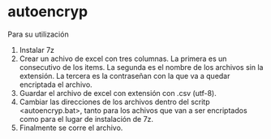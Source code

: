 # autoencryp

Para su utilización

1. Instalar 7z
2. Crear un achivo de excel con tres columnas. La primera es un consecutivo de los items. La segunda es el nombre de los archivos sin la extensión. La tercera es la contraseñan con la que va a quedar encriptada el archivo.
3. Guardar el archivo de excel con extensión con .csv (utf-8).
4. Cambiar las direcciones de los archivos dentro del scritp <autoencryp.bat>, tanto para los achivos que van a ser encriptados como para el lugar de instalación de 7z.
5. Finalmente se corre el archivo.
